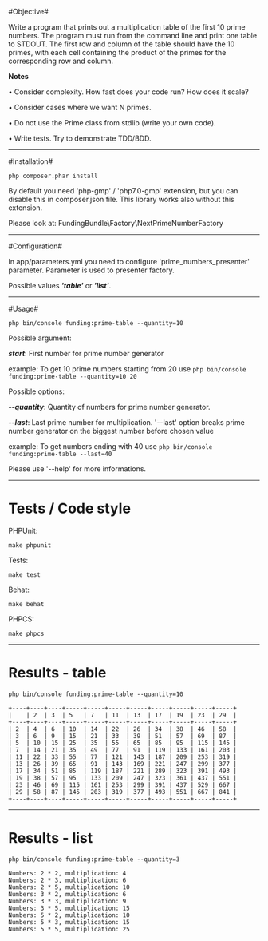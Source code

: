 #Objective#

Write a program that prints out a multiplication table of the first 10 prime numbers.
The program must run from the command line and print one table to STDOUT.
The first row and column of the table should have the 10 primes, with each cell containing the product of the primes for the corresponding row and column.

**Notes**

• Consider complexity. How fast does your code run? How does it scale?

• Consider cases where we want N primes.

• Do not use the Prime class from stdlib (write your own code).

• Write tests. Try to demonstrate TDD/BDD.

--------------

#Installation#

```php composer.phar install```

By default you need 'php-gmp' / 'php7.0-gmp' extension, but you can disable this in composer.json file.
This library works also without this extension.

Please look at: FundingBundle\Factory\NextPrimeNumberFactory

--------------

#Configuration#

In app/parameters.yml you need to configure 'prime_numbers_presenter' parameter.
Parameter is used to presenter factory.

Possible values ***'table'*** or ***'list'***.

--------------

#Usage#

```php bin/console funding:prime-table --quantity=10```

Possible argument:

 ***start***: First number for prime number generator

 example:
  To get 10 prime numbers starting from 20 use
  ```php bin/console funding:prime-table --quantity=10 20```


Possible options:

 ***--quantity***: Quantity of numbers for prime number generator.

 ***--last***: Last prime number for multiplication.
   '--last' option breaks prime number generator on the biggest number before chosen value

example:
  To get numbers ending with 40 use
  ```php bin/console funding:prime-table --last=40```

Please use '--help' for more informations.

--------------

# Tests / Code style #

PHPUnit:
```
make phpunit
```

Tests:
```
make test
```


Behat:
```
make behat
```

PHPCS:
```
make phpcs
```

--------------

# Results - table #

```
php bin/console funding:prime-table --quantity=10
```

```
+----+----+----+-----+-----+-----+-----+-----+-----+-----+-----+
|    | 2  | 3  | 5   | 7   | 11  | 13  | 17  | 19  | 23  | 29  |
+----+----+----+-----+-----+-----+-----+-----+-----+-----+-----+
| 2  | 4  | 6  | 10  | 14  | 22  | 26  | 34  | 38  | 46  | 58  |
| 3  | 6  | 9  | 15  | 21  | 33  | 39  | 51  | 57  | 69  | 87  |
| 5  | 10 | 15 | 25  | 35  | 55  | 65  | 85  | 95  | 115 | 145 |
| 7  | 14 | 21 | 35  | 49  | 77  | 91  | 119 | 133 | 161 | 203 |
| 11 | 22 | 33 | 55  | 77  | 121 | 143 | 187 | 209 | 253 | 319 |
| 13 | 26 | 39 | 65  | 91  | 143 | 169 | 221 | 247 | 299 | 377 |
| 17 | 34 | 51 | 85  | 119 | 187 | 221 | 289 | 323 | 391 | 493 |
| 19 | 38 | 57 | 95  | 133 | 209 | 247 | 323 | 361 | 437 | 551 |
| 23 | 46 | 69 | 115 | 161 | 253 | 299 | 391 | 437 | 529 | 667 |
| 29 | 58 | 87 | 145 | 203 | 319 | 377 | 493 | 551 | 667 | 841 |
+----+----+----+-----+-----+-----+-----+-----+-----+-----+-----+
```

--------------

# Results - list #

```
php bin/console funding:prime-table --quantity=3
```

```
Numbers: 2 * 2, multiplication: 4
Numbers: 2 * 3, multiplication: 6
Numbers: 2 * 5, multiplication: 10
Numbers: 3 * 2, multiplication: 6
Numbers: 3 * 3, multiplication: 9
Numbers: 3 * 5, multiplication: 15
Numbers: 5 * 2, multiplication: 10
Numbers: 5 * 3, multiplication: 15
Numbers: 5 * 5, multiplication: 25

```

